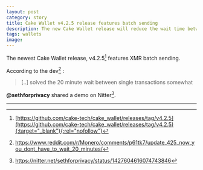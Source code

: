 ```yaml
---
layout: post
category: story
title: Cake Wallet v4.2.5 release features batch sending
description: The new Cake Wallet release will reduce the wait time between single Monero send transactions.
tags: wallets
image: 
---
```


The newest Cake Wallet release, v4.2.5[^1] features XMR batch sending. 

According to the dev[^2] :

> [..] solved the 20 minute wait between single transactions somewhat

**@sethforprivacy** shared a demo on Nitter[^3]. 

---

[^1]: [https://github.com/cake-tech/cake_wallet/releases/tag/v4.2.5](https://github.com/cake-tech/cake_wallet/releases/tag/v4.2.5){:target="_blank"}{:rel="nofollow"}
[^2]: https://www.reddit.com/r/Monero/comments/p61tk7/update_425_now_you_dont_have_to_wait_20_minutes/
[^3]: https://nitter.net/sethforprivacy/status/1427604616074743846
